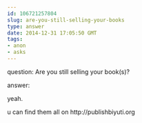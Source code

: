 ```yaml
---
id: 106721257804
slug: are-you-still-selling-your-books
type: answer
date: 2014-12-31 17:05:50 GMT
tags:
- anon
- asks
---
```

question: Are you still selling your book(s)?

answer: <p>yeah.&nbsp;</p>
<p>u can find them all on http://publishbiyuti.org</p>
